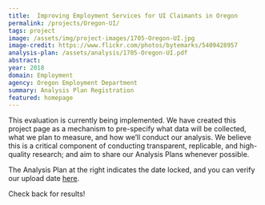 ```yaml
---
title:  Improving Employment Services for UI Claimants in Oregon
permalink: /projects/Oregon-UI/
tags: project  
image: /assets/img/project-images/1705-Oregon-UI.jpg  
image-credit: https://www.flickr.com/photos/bytemarks/5409428957
analysis-plan: /assets/analysis/1705-Oregon-UI.pdf
abstract: 
year: 2018  
domain: Employment
agency: Oregon Employment Department
summary: Analysis Plan Registration
featured: homepage
---
```

This evaluation is currently being implemented. We have created this project page as a mechanism to pre-specify what data will be collected, what we plan to measure, and how we’ll conduct our analysis. We believe this is a critical component of conducting transparent, replicable, and high-quality research; and aim to share our Analysis Plans whenever possible.

The Analysis Plan at the right indicates the date locked, and you can verify our upload date <a href="https://github.com/gsa-oes/office-of-evaluation-sciences/tree/master/assets/analysis">here</a>. 

Check back for results!

